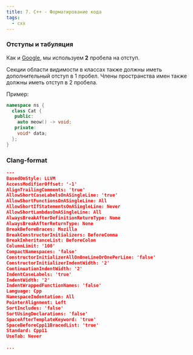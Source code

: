 ```yaml
---
title: 7. C++ - Форматирование кода
tags:
  - cxx
---
```

### Отступы и табуляция
Как и [Google](https://google.github.io/styleguide/cppguide.html#Spaces_vs._Tabs), мы используем **2** пробела на отступ.

Секции области видимости в классах также должны иметь дополнительный отступ в 1 пробел.
Члены пространства имен также должны иметь отступ в 2 пробела.

Пример:
```cpp
namespace ns {
  class Cat {
   public:
    auto meow() -> void;
   private:
    void* data;
  };
}
```

### Clang-format
```json
---
BasedOnStyle: LLVM
AccessModifierOffset: '-1'
AlignTrailingComments: 'true'
AllowShortCaseLabelsOnASingleLine: 'true'
AllowShortFunctionsOnASingleLine: All
AllowShortIfStatementsOnASingleLine: Never
AllowShortLambdasOnASingleLine: All
AlwaysBreakAfterDefinitionReturnType: None
AlwaysBreakAfterReturnType: None
BreakBeforeBraces: Mozilla
BreakConstructorInitializers: BeforeComma
BreakInheritanceList: BeforeColon
ColumnLimit: '100'
CompactNamespaces: 'false'
ConstructorInitializerAllOnOneLineOrOnePerLine: 'false'
ConstructorInitializerIndentWidth: '2'
ContinuationIndentWidth: '2'
IndentCaseLabels: 'true'
IndentWidth: '2'
IndentWrappedFunctionNames: 'false'
Language: Cpp
NamespaceIndentation: All
PointerAlignment: Left
SortIncludes: 'false'
SortUsingDeclarations: 'false'
SpaceAfterTemplateKeyword: 'true'
SpaceBeforeCpp11BracedList: 'true'
Standard: Cpp11
UseTab: Never

...
```